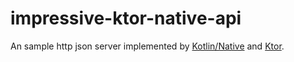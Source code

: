 # impressive-ktor-native-api
An sample http json server implemented by [Kotlin/Native](https://kotlinlang.org/docs/native-overview.html) and [Ktor](https://ktor.io/).
